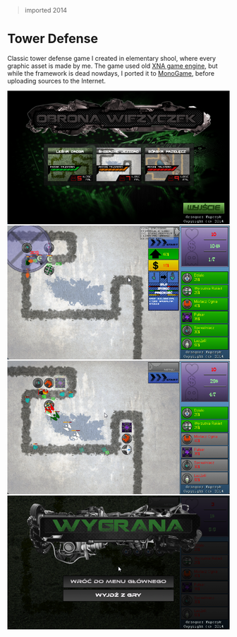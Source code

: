> imported 2014

# Tower Defense
Classic tower defense game I created in elementary shool, where every graphic asset is made by me. The game used old [XNA game engine](https://en.wikipedia.org/wiki/Microsoft_XNA), but while the framework is dead nowdays, I ported it to [MonoGame](https://www.monogame.net/), before uploading sources to the Internet.

![menu](docs/ss1.png)
![gameplay](docs/ss2.png)
![gameplay](docs/ss3.png)
![win](docs/ss4.png)
